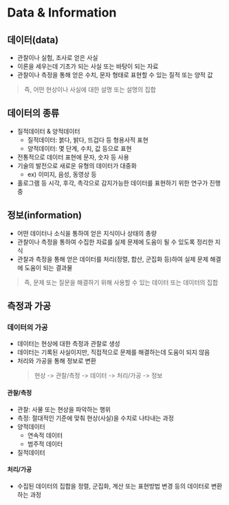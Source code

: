 # Data & Information
## 데이터(data)
* 관찰이나 실험, 조사로 얻은 사실
* 이론을 세우는데 기초가 되는 사실 또는 바탕이 되는 자료
* 관찰이나 측정을 통해 얻은 수치, 문자 형태로 표현할 수 있는 질적 또는 양적 값  

> 즉, 어떤 현상이나 사실에 대한 설명 또는 설명의 집합

## 데이터의 종류
* 질적데이터 & 양적데이터
    * 질적데이터: 붉다, 밝다, 뜨겁다 등 형용사적 표현
    * 양적데이터: 몇 단계, 수치, 값 등으로 표현
* 전통적으로 데이터 표현에 문자, 숫자 등 사용
* 기술의 발전으로 새로운 유형의 데이터가 대중화
    * ex) 이미지, 음성, 동영상 등
* 홀로그램 등 시각, 후각, 촉각으로 감지가능한 데이터를 표현하기 위한 연구가 진행 중

## 정보(information)
* 어떤 데이터나 소식을 통하여 얻은 지식이나 상태의 총량
* 관찰이나 측정을 통하여 수집한 자료를 실제 문제에 도움이 될 수 있도록 정리한 지식
* 관찰과 측정을 통해 얻은 데이터를 처리(정렬, 합산, 군집화 등)하여 실제 문제 해결에 도움이 되는 결과물

> 즉, 문제 또는 질문을 해결하기 위해 사용할 수 있는 데이터 또는 데이터의 집합

## 측정과 가공
### 데이터의 가공
* 데이터는 현상에 대한 측정과 관찰로 생성
* 데이터는 기록된 사실이지만, 직접적으로 문제를 해결하는데 도움이 되지 않음
* 처리와 가공을 통해 정보로 변환
    > 현상 -> 관찰/측정 -> 데이터 -> 처리/가공 -> 정보
#### 관찰/측정
* 관찰: 사물 또는 현상을 파악하는 행위
* 측정: 절대적인 기준에 맞춰 현상(사실)을 수치로 나타내는 과정
* 양적데이터
    * 연속적 데이터
    * 범주적 데이터
* 질적데이터
#### 처리/가공
* 수집된 데이터의 집합을 정렬, 군집화, 계산 또는 표현방법 변경 등의 데이터로 변환하는 과정
